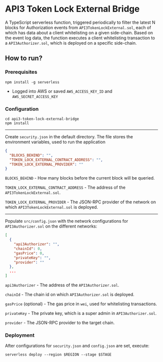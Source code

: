 # API3 Token Lock External Bridge
A TypeScript serverless function, triggered periodically to filter the latest N blocks for
Authorization events from `API3TokenLockExternal.sol`, each of which has data about a client whitelisting on a given side-chain.
Based on the event log data, the function executes a client whitelisting transaction to a `API3Authorizer.sol`, which is deployed on a specific side-chain.

## How to run?

### Prerequisites

```
npm install -g serverless
```

* Logged into AWS or saved `AWS_ACCESS_KEY_ID` and `AWS_SECRET_ACCESS_KEY`

### Configuration

```
cd api3-token-lock-external-bridge
npm install
```

---

Create `security.json` in the default directory. The file stores the environment variables, used to run the application
```json
{
  "BLOCKS_BEHIND": "",
  "TOKEN_LOCK_EXTERNAL_CONTRACT_ADDRESS": "",
  "TOKEN_LOCK_EXTERNAL_PROVIDER": ""
}
```

`BLOCKS_BEHIND` - How many blocks before the current block will be queried.

`TOKEN_LOCK_EXTERNAL_CONTRACT_ADDRESS` - The address of the `API3TokenLockExternal.sol`.

`TOKEN_LOCK_EXTERNAL_PROVIDER` - The JSON-RPC provider of the network on which `API3TokenLockExternal.sol` is deployed.


---

Populate `src/config.json` with the network configurations for `API3Authorizer.sol` on the different networks:

```json
[
  {
    "api3Authorizer": "",
    "chainId": 0,
    "gasPrice": 0,
    "privateKey": "",
    "provider": ""
  },
  ...
]
```

`api3Authorizer` - The address of the `API3Authorizer.sol`.

`chainId` - The chain id on which `API3Authorizer.sol` is deployed.

`gasPrice` (optional) - The gas price in `wei`, used for whitelisting transactions.

`privateKey` - The private key, which is a super admin in `API3Authorizer.sol`.

`provider` - The JSON-RPC provider to the target chain.

### Deployment

After configurations for `security.json` and `config.json` are set, execute:
```
serverless deploy --region $REGION --stage $STAGE
```
